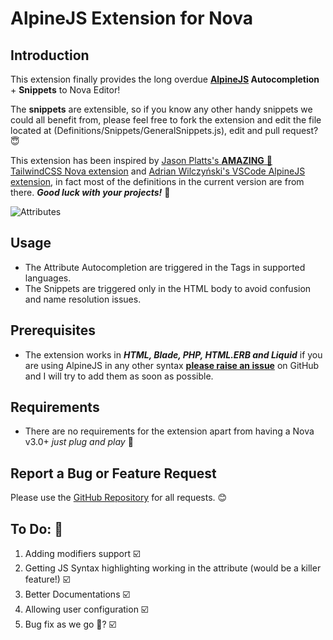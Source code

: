 # AlpineJS Extension for Nova

## Introduction

This extension finally provides the long overdue **[AlpineJS](https://alpinejs.dev) Autocompletion** + **Snippets** to Nova Editor!

The **snippets** are extensible, so if you know any other handy snippets we could all benefit from, please feel free to fork the extension and edit the file located at (Definitions/Snippets/GeneralSnippets.js), edit and pull request? 😇

This extension has been inspired by [Jason Platts's **AMAZING** 💯 TailwindCSS Nova extension](https://github.com/jasonplatts/tailwindcss-nova-ext) and [Adrian Wilczyński's VSCode AlpineJS extension](https://github.com/AdrianWilczynski/AlpineIntelliSense), in fact most of the definitions in the current version are from there.
**_Good luck with your projects!_** 🚀

![Attributes](https://user-images.githubusercontent.com/11975985/151862750-15f045e4-ae2d-406b-ae36-721c89508b5c.jpg)

<!-- add gif -->

## Usage

- The Attribute Autocompletion are triggered in the Tags in supported languages.
- The Snippets are triggered only in the HTML body to avoid confusion and name resolution issues.

## Prerequisites

- The extension works in **_HTML, Blade, PHP, HTML.ERB and Liquid_** if you are using AlpineJS in any other syntax [**please raise an issue**](https://github.com/EmranMR/AlpineJS-Nova-Extension/issues) on GitHub and I will try to add them as soon as possible.

## Requirements

- There are no requirements for the extension apart from having a Nova v3.0+
  _just plug and play_ 🚀

## Report a Bug or Feature Request

Please use the [GitHub Repository](https://github.com/EmranMR/AlpineJSNova) for all requests. 😊

## To Do: 🥵

1. Adding modifiers support ☑️
2. Getting JS Syntax highlighting working in the attribute (would be a killer feature!) ☑️
3. Better Documentations ☑️
4. Allowing user configuration ☑️
5. Bug fix as we go 🐞? ☑️
